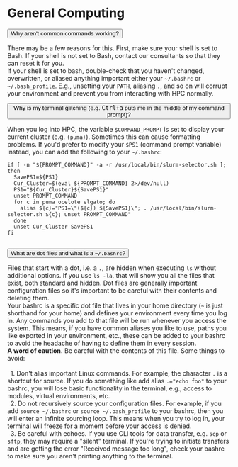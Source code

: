 # General Computing

<link rel="stylesheet" href="../../../assets/stylesheets/animated_dropdown.css">
<link rel="stylesheet" href="../../../assets/stylesheets/spacing.css">

<html>

<button class="collapsible">Why aren't common commands working?</button>
<div class="content">
  <p>There may be a few reasons for this. First, make sure your shell is set to Bash. If your shell is not set to Bash, contact our consultants so that they can reset it for you.
  <br>
  If your shell is set to bash, double-check that you haven't changed, overwritten, or aliased anything important either your <code>~/.bashrc</code> or <code>~/.bash_profile</code>. E.g., unsetting your <code>PATH</code>, aliasing <code>.</code>, and so on will corrupt your environment and prevent you from interacting with HPC normally. 
  </p>
</div>

<button class="collapsible">Why is my terminal glitching (e.g. <kbd>Ctrl</kbd>+<kbd>a</kbd> puts me in the middle of my command prompt)?</button>
<div class="content">
  <p>When you log into HPC, the variable <code>$COMMAND_PROMPT</code> is set to display your current cluster (e.g. <code>(puma)</code>). Sometimes this can cause formatting problems. If you'd prefer to modify your <code>$PS1</code> (command prompt variable) instead, you can add the following to your <code>~/.bashrc</code>:
  <br>
  <pre><code>if [ -n "${PROMPT_COMMAND}" -a -r /usr/local/bin/slurm-selector.sh ]; then
  SavePS1=${PS1}
  Cur_Cluster=$(eval ${PROMPT_COMMAND} 2>/dev/null)
  PS1="${Cur_Cluster}${SavePS1}"
  unset PROMPT_COMMAND
  for c in puma ocelote elgato; do
    alias ${c}="PS1=\"(${c}) ${SavePS1}\"; . /usr/local/bin/slurm-selector.sh ${c}; unset PROMPT_COMMAND"
  done
  unset Cur_Cluster SavePS1
fi
  </code></pre>
  </p>
</div>

<button class="collapsible">What are dot files and what is a <code>~/.bashrc</code>?</button>
<div class="content">
  <p>Files that start with a dot, i.e. a <code>.</code>, are hidden when executing <code>ls</code> without additional options. If you use <code>ls -la</code>, that will show you all the files that exist, both standard and hidden. Dot files are generally important configuration files so it's important to be careful with their contents and deleting them. 
  <br>
  Your bashrc is a specific dot file that lives in your home directory (<code>~</code> is just shorthand for your home) and defines your environment every time you log in. Any commands you add to that file will be run whenever you access the system. This means, if you have common aliases you like to use, paths you like exported in your environment, etc., these can be added to your bashrc to avoid the headache of having to define them in every session.
  <br>
  <b>A word of caution.</b> Be careful with the contents of this file. Some things to avoid:
  <br><br>
    &ensp;1. Don't alias important Linux commands. For example, the character <code>.</code> is a shortcut for source. If you do something like add alias <code>.="echo foo"</code> to your bashrc, you will lose basic functionality in the terminal, e.g., access to modules, virtual environments, etc. 
    <br>
    &ensp;2. Do not recursively source your configuration files. For example, if you add <code>source ~/.bashrc</code> or <code>source ~/.bash_profile</code> to your bashrc, then you will enter an infinite sourcing loop. This means when you try to log in, your terminal will freeze for a moment before your access is denied. 
    <br>
    &ensp;3. Be careful with echoes. If you use CLI tools for data transfer, e.g. <code>scp</code> or <code>sftp</code>, they may require a "silent" terminal. If you're trying to initiate transfers and are getting the error "Received message too long", check your bashrc to make sure you aren't printing anything to the terminal. 
  </p>
</div>

<div class="vertical-space"></div>
<script src="../../../assets/javascripts/animated_dropdown.js"></script>


</html>